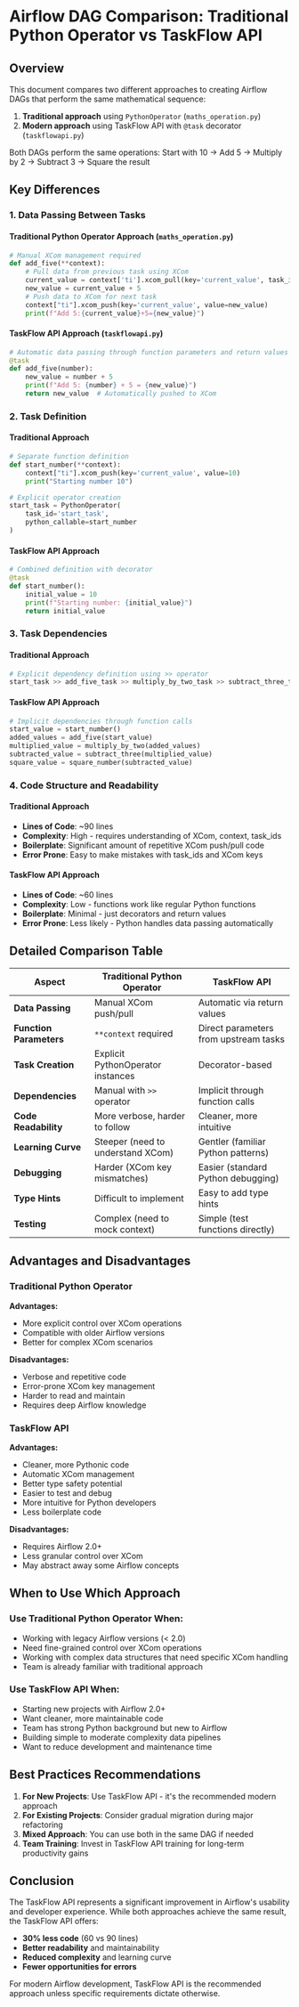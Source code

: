 # Airflow DAG Comparison: Traditional Python Operator vs TaskFlow API

## Overview
This document compares two different approaches to creating Airflow DAGs that perform the same mathematical sequence:
1. **Traditional approach** using `PythonOperator` (`maths_operation.py`)
2. **Modern approach** using TaskFlow API with `@task` decorator (`taskflowapi.py`)

Both DAGs perform the same operations: Start with 10 → Add 5 → Multiply by 2 → Subtract 3 → Square the result

## Key Differences

### 1. **Data Passing Between Tasks**

#### Traditional Python Operator Approach (`maths_operation.py`)
```python
# Manual XCom management required
def add_five(**context):
    # Pull data from previous task using XCom
    current_value = context['ti'].xcom_pull(key='current_value', task_ids='start_task')
    new_value = current_value + 5
    # Push data to XCom for next task
    context["ti"].xcom_push(key='current_value', value=new_value)
    print(f"Add 5:{current_value}+5={new_value}")
```

#### TaskFlow API Approach (`taskflowapi.py`)
```python
# Automatic data passing through function parameters and return values
@task
def add_five(number):
    new_value = number + 5
    print(f"Add 5: {number} + 5 = {new_value}")
    return new_value  # Automatically pushed to XCom
```

### 2. **Task Definition**

#### Traditional Approach
```python
# Separate function definition
def start_number(**context):
    context["ti"].xcom_push(key='current_value', value=10)
    print("Starting number 10")

# Explicit operator creation
start_task = PythonOperator(
    task_id='start_task',
    python_callable=start_number
)
```

#### TaskFlow API Approach
```python
# Combined definition with decorator
@task
def start_number():
    initial_value = 10
    print(f"Starting number: {initial_value}")
    return initial_value
```

### 3. **Task Dependencies**

#### Traditional Approach
```python
# Explicit dependency definition using >> operator
start_task >> add_five_task >> multiply_by_two_task >> subtract_three_task >> square_number_task
```

#### TaskFlow API Approach
```python
# Implicit dependencies through function calls
start_value = start_number()
added_values = add_five(start_value)
multiplied_value = multiply_by_two(added_values)
subtracted_value = subtract_three(multiplied_value)
square_value = square_number(subtracted_value)
```

### 4. **Code Structure and Readability**

#### Traditional Approach
- **Lines of Code**: ~90 lines
- **Complexity**: High - requires understanding of XCom, context, task_ids
- **Boilerplate**: Significant amount of repetitive XCom push/pull code
- **Error Prone**: Easy to make mistakes with task_ids and XCom keys

#### TaskFlow API Approach
- **Lines of Code**: ~60 lines
- **Complexity**: Low - functions work like regular Python functions
- **Boilerplate**: Minimal - just decorators and return values
- **Error Prone**: Less likely - Python handles data passing automatically

## Detailed Comparison Table

| Aspect | Traditional Python Operator | TaskFlow API |
|--------|----------------------------|--------------|
| **Data Passing** | Manual XCom push/pull | Automatic via return values |
| **Function Parameters** | `**context` required | Direct parameters from upstream tasks |
| **Task Creation** | Explicit PythonOperator instances | Decorator-based |
| **Dependencies** | Manual with `>>` operator | Implicit through function calls |
| **Code Readability** | More verbose, harder to follow | Cleaner, more intuitive |
| **Learning Curve** | Steeper (need to understand XCom) | Gentler (familiar Python patterns) |
| **Debugging** | Harder (XCom key mismatches) | Easier (standard Python debugging) |
| **Type Hints** | Difficult to implement | Easy to add type hints |
| **Testing** | Complex (need to mock context) | Simple (test functions directly) |

## Advantages and Disadvantages

### Traditional Python Operator
**Advantages:**
- More explicit control over XCom operations
- Compatible with older Airflow versions
- Better for complex XCom scenarios

**Disadvantages:**
- Verbose and repetitive code
- Error-prone XCom key management
- Harder to read and maintain
- Requires deep Airflow knowledge

### TaskFlow API
**Advantages:**
- Cleaner, more Pythonic code
- Automatic XCom management
- Better type safety potential
- Easier to test and debug
- More intuitive for Python developers
- Less boilerplate code

**Disadvantages:**
- Requires Airflow 2.0+
- Less granular control over XCom
- May abstract away some Airflow concepts

## When to Use Which Approach

### Use Traditional Python Operator When:
- Working with legacy Airflow versions (< 2.0)
- Need fine-grained control over XCom operations
- Working with complex data structures that need specific XCom handling
- Team is already familiar with traditional approach

### Use TaskFlow API When:
- Starting new projects with Airflow 2.0+
- Want cleaner, more maintainable code
- Team has strong Python background but new to Airflow
- Building simple to moderate complexity data pipelines
- Want to reduce development and maintenance time

## Best Practices Recommendations

1. **For New Projects**: Use TaskFlow API - it's the recommended modern approach
2. **For Existing Projects**: Consider gradual migration during major refactoring
3. **Mixed Approach**: You can use both in the same DAG if needed
4. **Team Training**: Invest in TaskFlow API training for long-term productivity gains

## Conclusion

The TaskFlow API represents a significant improvement in Airflow's usability and developer experience. While both approaches achieve the same result, the TaskFlow API offers:
- **30% less code** (60 vs 90 lines)
- **Better readability** and maintainability
- **Reduced complexity** and learning curve
- **Fewer opportunities for errors**

For modern Airflow development, TaskFlow API is the recommended approach unless specific requirements dictate otherwise.
